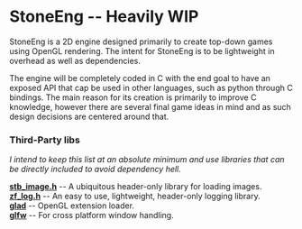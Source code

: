 # StoneEng -- Heavily WIP
StoneEng is a 2D engine designed primarily to create top-down games using OpenGL rendering.
The intent for StoneEng is to be lightweight in overhead as well as dependencies.

The engine will be completely coded in C with the end goal to have an exposed API that cap be used in other languages, such as python through C bindings.
The main reason for its creation is primarily to improve C knowledge, however there are several final game ideas in mind and as such design decisions are centered around that.

### Third-Party libs
*I intend to keep this list at an absolute minimum and use libraries that can be directly included
to avoid dependency hell.*

[**stb_image.h**](https://github.com/let-def/stb_image) -- A ubiquitous header-only library for loading images.  
[**zf_log.h**](https://github.com/wonder-mice/zf_log) -- An easy to use, lightweight, header-only logging library.   
[**glad**](https://glad.dav1d.de/) -- OpenGL extension loader.  
[**glfw**](https://github.com/glfw/glfw) -- For cross platform window handling.  
